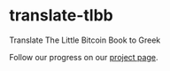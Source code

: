 # translate-tlbb
Translate The Little Bitcoin Book to Greek

Follow our progress on our [project page](https://github.com/weacceptbitcoin-gr/translate-tlbb/projects/1).
